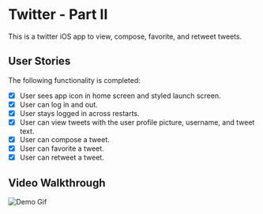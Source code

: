 # Twitter - Part II

This is a twitter iOS app to view, compose, favorite, and retweet tweets.

## User Stories

The following functionality is completed:

- [x] User sees app icon in home screen and styled launch screen.
- [x] User can log in and out.
- [x] User stays logged in across restarts.
- [x] User can view tweets with the user profile picture, username, and tweet text.
- [x] User can compose a tweet.
- [x] User can favorite a tweet.
- [x] User can retweet a tweet.

## Video Walkthrough

![Demo Gif](https://media.giphy.com/media/ZRoO3PtfrIVVp1UKuP/giphy.gif)
